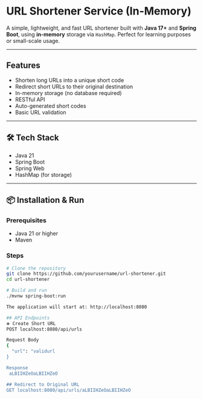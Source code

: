 # URL Shortener Service (In-Memory)

A simple, lightweight, and fast URL shortener built with **Java 17+** and **Spring Boot**, using **in-memory** storage via `HashMap`. Perfect for learning purposes or small-scale usage.

---

##  Features

- Shorten long URLs into a unique short code
- Redirect short URLs to their original destination
- In-memory storage (no database required)
- RESTful API
- Auto-generated short codes
- Basic URL validation

---

## 🛠️ Tech Stack

- Java 21
- Spring Boot
- Spring Web
- HashMap (for storage)

---

## 📦 Installation & Run

### Prerequisites
- Java 21 or higher
- Maven

### Steps

```bash
# Clone the repository
git clone https://github.com/yourusername/url-shortener.git
cd url-shortener

# Build and run
./mvnw spring-boot:run

The application will start at: http://localhost:8080

## API Endpoints
➕ Create Short URL
POST localhost:8080/api/urls

Request Body
{
  "url": "validurl
}

Response
 aLBIIHZeOaLBIIHZeO

## Redirect to Original URL
GET localhost:8080/api/urls/aLBIIHZeOaLBIIHZeO
